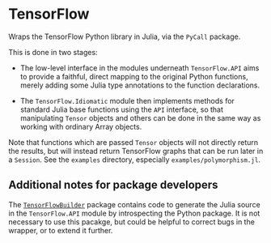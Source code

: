 # TensorFlow

Wraps the TensorFlow Python library in Julia, via the `PyCall` package.


This is done in two stages:

- The low-level interface in the modules underneath `TensorFlow.API` aims to provide a faithful, direct mapping to the original Python functions, merely adding some Julia type annotations to the function declarations.

- The `TensorFlow.Idiomatic` module then implements methods for standard Julia base functions using the `API` interface, so that manipulating `Tensor` objects and others can be done in the same way as working with ordinary Array objects.

Note that functions which are passed `Tensor` objects will not directly return the results, but will instead return TensorFlow graphs that can be run later in a `Session`.  See the `examples` directory, especially `examples/polymorphism.jl`.


## Additional notes for package developers

The [`TensorFlowBuilder`](https://github.com/benmoran/TensorFlowBuilder.jl) package contains code to generate the Julia source in the `TensorFlow.API` module by introspecting the Python package.  It is not necessary to use this pacakge, but could be helpful to correct bugs in the wrapper, or to extend it further.
